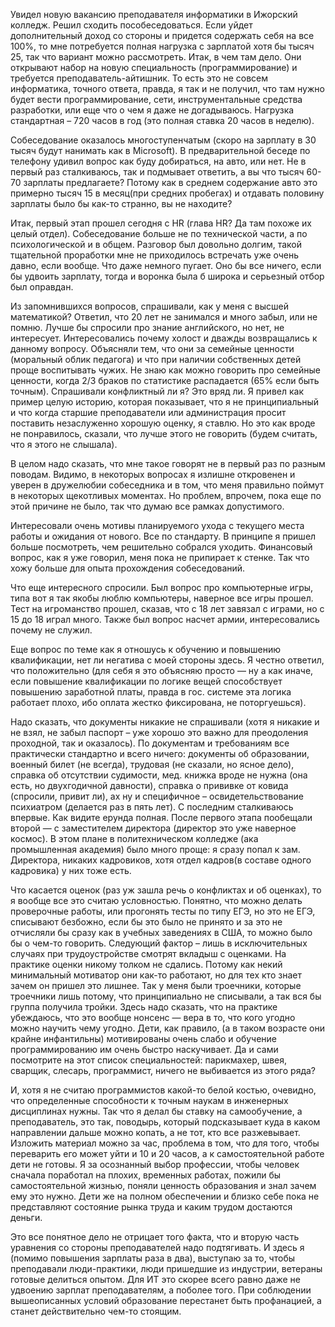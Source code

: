 Увидел новую вакансию преподавателя информатики в Ижорский колледж. Решил сходить пособеседоваться. Если уйдет дополнительный доход со стороны и придется содержать себя на все 100%, то мне потребуется полная нагрузка с зарплатой хотя бы тысяч 25, так что вариант можно рассмотреть. Итак, в чем там дело. Они открывают набор на новую специальность (программирование) и требуется преподаватель-айтишник. То есть это не совсем информатика, точного ответа, правда, я так и не получил, что там нужно будет вести программирование, сети, инструментальные средства разработки, или еще что о чем я даже не догадываюсь. Нагрузка стандартная – 720 часов в год (это полная ставка 20 часов в неделю).

Собеседование оказалось многоступенчатым (скоро на зарплату в 30 тысяч будут нанимать как в Microsoft). В предварительной беседе по телефону удивил вопрос как буду добираться, на авто, или нет. Не в первый раз сталкиваюсь, так и подмывает ответить, а вы что тысяч 60-70 зарплаты предлагаете? Потому как в среднем содержание авто это примерно тысяч 15 в месяц(при средних пробегах) и отдавать половину зарплаты было бы как-то странно, вы не находите? 

Итак, первый этап прошел сегодня с HR (глава HR? Да там похоже их целый отдел). Собеседование больше не по технической части, а по психологической и в общем. Разговор был довольно долгим, такой тщательной проработки мне не приходилось встречать уже очень давно, если вообще. Что даже немного пугает. Оно бы все ничего, если бы удвоить зарплату, тогда и воронка была б широка и серьезный отбор был оправдан. 

Из запомнившихся вопросов, спрашивали, как у меня с высшей математикой? Ответил, что 20 лет не занимался и много забыл, или не помню. Лучше бы спросили про знание английского, но нет, не интересует. Интересовались почему холост и дважды возвращались к данному вопросу. Объясняли тем, что они за семейные ценности (моральный облик педагога) и что при наличии собственных детей проще воспитывать чужих. Не знаю как можно говорить про семейные ценности, когда 2/3 браков по статистике распадается (65% если быть точным). Спрашивали конфликтный ли я? Это вряд ли. Я привел как пример целую историю, которая показывает, что я не принципиальный и что когда старшие преподаватели или администрация просит поставить незаслуженно хорошую оценку, я ставлю. Но это как вроде не понравилось, сказали, что лучше этого не говорить (будем считать, что я этого не слышала).

В целом надо сказать, что мне такое говорят не в первый раз по разным поводам. Видимо, в некоторых вопросах я излишне откровенен и уверен в дружелюбии собеседника и в том, что меня правильно поймут в некоторых щекотливых моментах. Но проблем, впрочем, пока еще по этой причине не было, так что думаю все рамках допустимого.

Интересовали очень мотивы планируемого ухода с текущего места работы и ожидания от нового. Все по стандарту. В принципе я пришел больше посмотреть, чем решительно собрался уходить. Финансовый вопрос, как я уже говорил, меня пока не припирает к стенке. Так что хожу больше для опыта прохождения собеседований.

Что еще интересного спросили. Был вопрос про компьютерные игры, типа вот я так якобы люблю компьютеры, наверное все игры прошел. Тест на игроманство прошел, сказав, что с 18 лет завязал с играми, но с 15 до 18 играл много. Также был вопрос насчет армии, интересовались почему не служил.

Еще вопрос по теме как я отношусь к обучению и повышению квалификации, нет ли негатива с моей стороны здесь. Я честно ответил, что положительно (для себя я это объясняю просто — ну а как иначе, если повышение квалификации по логике вещей способствует повышению заработной платы, правда в гос. системе эта логика работает плохо, ибо оплата жестко фиксирована, не поторгуешься).

Надо сказать, что документы никакие не спрашивали (хотя я никакие и не взял, не забыл паспорт – уже хорошо это важно для преодоления проходной, так и оказалось). По документам и требованиям все практически стандартно и всего ничего: документы об образовании, военный билет (не всегда), трудовая (не сказали, но ясное дело), справка об отсутствии судимости, мед. книжка вроде не нужна (она есть, но двухгодичной давности), справка о прививке от ковида (спросили, привит ли), ах ну и специфичное – освидетельствование психиатром (делается раз в пять лет). С последним сталкиваюсь впервые. Как видите ерунда полная.
После первого этапа пообещали второй — с заместителем директора (директор это уже наверное космос). В этом плане в политехническом колледже (ака промышленная академия) было много проще: я сразу попал к зам. Директора, никаких кадровиков, хотя отдел кадров(в составе одного кадровика) у них тоже есть.

Что касается оценок (раз уж зашла речь о конфликтах и об оценках), то я вообще все это считаю условностью. Понятно, что можно делать проверочные работы, или прогонять тесты по типу ЕГЭ, но это не ЕГЭ, списывают безбожно, если бы это было не принято и за это не отчисляли бы сразу как в учебных заведениях в США, то можно было бы о чем-то говорить. Следующий фактор – лишь в исключительных случаях при трудоустройстве смотрят вкладыш с оценками. На практике оценки никому толком не сдались. Потому как некий минимальный мотиватор они как-то работают, но для тех кто знает зачем он пришел это лишнее. Так у меня были троечники, которые троечники лишь потому, что принципиально не списывали, а так вся бы группа получила тройки. Здесь надо сказать, что на практике убеждаюсь, что это вообще нонсенс — вера в то, что кого угодно можно научить чему угодно. Дети, как правило, (а в таком возрасте они крайне инфантильны) мотивированы очень слабо и обучение программированию им очень быстро наскучивает. Да и сами посмотрите на этот список специальностей: парикмахер, швея, сварщик, слесарь, программист, ничего не выбивается из этого ряда?

И, хотя я не считаю программистов какой-то белой костью, очевидно, что определенные способности к точным наукам в инженерных дисциплинах нужны. Так что я делал бы ставку на самообучение, а преподаватель, это так, поводырь, который подсказывает куда в каком направлении дальше можно копать, а не тот, кто все разжевывает. Изложить материал можно за час, проблема в том, что для того, чтобы переварить его может уйти и 10 и 20 часов, а к самостоятельной работе дети не готовы. Я за осознанный выбор профессии, чтобы человек сначала поработал на плохих, временных работах, пожили бы самостоятельной жизнью, поняли ценность образования и знал зачем ему это нужно. Дети же на полном обеспечении и близко себе пока не представляют состояние рынка труда и каким трудом достаются деньги.

Это все понятное дело не отрицает того факта, что и вторую часть уравнения со стороны преподавателей надо подтягивать. И здесь я (помимо повышения зарплаты раза в два), выступаю за то, чтобы преподавали люди-практики, люди пришедшие из индустрии, ветераны готовые делиться опытом. Для ИТ это скорее всего равно даже не удвоению зарплат преподавателям, а поболее того. При соблюдении вышеописанных условий образование перестанет быть профанацией, а станет действительно чем-то стоящим.